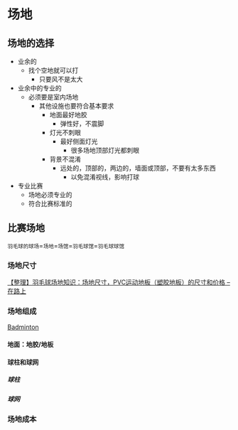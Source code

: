 # 场地

## 场地的选择

* 业余的
  * 找个空地就可以打
    * 只要风不是太大
* 业余中的专业的
  * 必须要是室内场地
    * 其他设施也要符合基本要求
      * 地面最好地胶
        * 弹性好，不震脚
      * 灯光不刺眼
        * 最好侧面灯光
          * 很多场地顶部灯光都刺眼
      * 背景不混淆
        * 远处的，顶部的，两边的，墙面或顶部，不要有太多东西
          * 以免混淆视线，影响打球
* 专业比赛
  * 场地必须专业的
  * 符合比赛标准的

## 比赛场地

`羽毛球的球场`=`场地`=`场馆`=`羽毛球馆`=`羽毛球球馆`

### 场地尺寸

[【整理】羽毛球场地知识：场地尺寸，PVC运动地板（塑胶地板）的尺寸和价格 – 在路上](https://www.crifan.com/badminton_court_related_knowledge_size_and_price/)

### 场地组成

[Badminton](https://www.dsr.wa.gov.au/support-and-advice/facility-management/developing-facilities/dimensions-guide/sport-specific-dimensions/badminton)

#### 地面：地胶/地板

#### 球柱和球网

##### 球柱

##### 球网

### 场地成本
